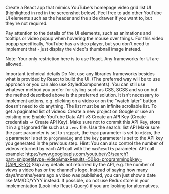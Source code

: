Create a React app that mimics YouTube's homepage video grid list UI (highlighted in red in the screenshot below). Feel free to add other YouTube UI elements such as the header and the side drawer if you want to, but they're not required.


Pay attention to the details of the UI elements, such as animations and tooltips or video popup when hovering the mouse over things. For this video popup specifically, YouTube has a video player, but you don't need to implement that - just display the video's thumbnail image instead.

Note: Your only restriction here is to use React. Any frameworks for UI are allowed.

Important technical details
Do Not use any libraries frameworks besides what is provided by React to build the UI. (The preferred way will be to use <SomeComponent style={...}> approach or you can also use StyledComponents). You can still use whatever method you prefer for styling such as CSS, SCSS and so on but the method described above is the preferred solution.
It isn't necessary to implement actions, e.g. clicking on a video or on the "watch later" button doesn't need to do anything.
The list must be an infinite scrollable list.
To get a paginated list of videos:
Create a new project on Google or use an existing one
Enable YouTube Data API v3
Create an API Key (Create credentials -> Create API Key). Make sure not to commit this API Key, store it in a git ignored file such as a `.env` file. 
Use the search: list API
Make sure the `part` parameter is set to `snippet`, the `type` parameter is set to `video`, the `q` parameter is set to `programming` and the `key` parameter is set to the API key you generated in the previous step.
Hint: You can also control the number of videos returned by each API call with the `maxResults` parameter.
API call example: https://www.googleapis.com/youtube/v3/search?part=snippet&type=video&maxResults=50&q=programming&key={{API_KEY}}
Skip any details not returned by the API, e.g. the number of views a video has or the channel's logo.
Instead of saying how many days/months/years ago a video was published, you can just show a date like MM/DD/YYYY instead.
If possible, do not use Redux store in your implementation (Look into React-Query) if you are looking for alternatives.
